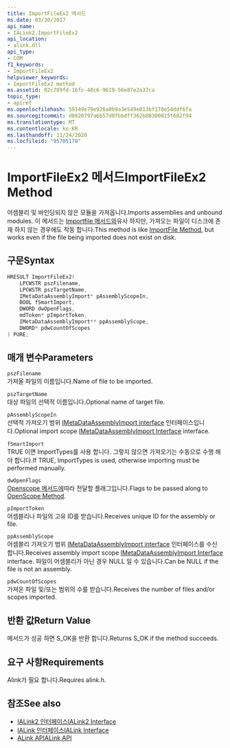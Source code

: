 ```yaml
---
title: ImportFileEx2 메서드
ms.date: 03/30/2017
api_name:
- IALink2.ImportFileEx2
api_location:
- alink.dll
api_type:
- COM
f1_keywords:
- ImportFileEx2
helpviewer_keywords:
- ImportFileEx2 method
ms.assetid: 02c789fd-16fc-48c6-9619-56e87e2a37ca
topic_type:
- apiref
ms.openlocfilehash: 59149e79e926a0b9a3e549e013bf178e54ddf6fa
ms.sourcegitcommit: d8020797a6657d0fbbdff362b80300815f682f94
ms.translationtype: MT
ms.contentlocale: ko-KR
ms.lasthandoff: 11/24/2020
ms.locfileid: "95705178"
---
```

# <a name="importfileex2-method"></a><span data-ttu-id="e061b-102">ImportFileEx2 메서드</span><span class="sxs-lookup"><span data-stu-id="e061b-102">ImportFileEx2 Method</span></span>

<span data-ttu-id="e061b-103">어셈블리 및 바인딩되지 않은 모듈을 가져옵니다.</span><span class="sxs-lookup"><span data-stu-id="e061b-103">Imports assemblies and unbound modules.</span></span> <span data-ttu-id="e061b-104">이 메서드는 [Importfile 메서드와](importfile-method.md)유사 하지만, 가져오는 파일이 디스크에 존재 하지 않는 경우에도 작동 합니다.</span><span class="sxs-lookup"><span data-stu-id="e061b-104">This method is like [ImportFile Method](importfile-method.md), but works even if the file being imported does not exist on disk.</span></span>  
  
## <a name="syntax"></a><span data-ttu-id="e061b-105">구문</span><span class="sxs-lookup"><span data-stu-id="e061b-105">Syntax</span></span>  
  
```cpp  
HRESULT ImportFileEx2(  
    LPCWSTR pszFilename,  
    LPCWSTR pszTargetName,  
    IMetaDataAssemblyImport* pAssemblyScopeIn,  
    BOOL fSmartImport,  
    DWORD dwOpenFlags,  
    mdToken* pImportToken,  
    IMetaDataAssemblyImport** ppAssemblyScope,  
    DWORD* pdwCountOfScopes  
) PURE;  
```  
  
## <a name="parameters"></a><span data-ttu-id="e061b-106">매개 변수</span><span class="sxs-lookup"><span data-stu-id="e061b-106">Parameters</span></span>  

 `pszFilename`  
 <span data-ttu-id="e061b-107">가져올 파일의 이름입니다.</span><span class="sxs-lookup"><span data-stu-id="e061b-107">Name of file to be imported.</span></span>  
  
 `pszTargetName`  
 <span data-ttu-id="e061b-108">대상 파일의 선택적 이름입니다.</span><span class="sxs-lookup"><span data-stu-id="e061b-108">Optional name of target file.</span></span>  
  
 `pAssemblyScopeIn`  
 <span data-ttu-id="e061b-109">선택적 가져오기 범위 [IMetaDataAssemblyImport interface](../metadata/imetadataassemblyimport-interface.md) 인터페이스입니다.</span><span class="sxs-lookup"><span data-stu-id="e061b-109">Optional import scope [IMetaDataAssemblyImport Interface](../metadata/imetadataassemblyimport-interface.md) interface.</span></span>  
  
 `fSmartImport`  
 <span data-ttu-id="e061b-110">TRUE 이면 ImportTypes를 사용 합니다. 그렇지 않으면 가져오기는 수동으로 수행 해야 합니다.</span><span class="sxs-lookup"><span data-stu-id="e061b-110">If TRUE, ImportTypes is used, otherwise importing must be performed manually.</span></span>  
  
 `dwOpenFlags`  
 <span data-ttu-id="e061b-111">[Openscope 메서드에](../metadata/imetadatadispenser-openscope-method.md)따라 전달할 플래그입니다.</span><span class="sxs-lookup"><span data-stu-id="e061b-111">Flags to be passed along to [OpenScope Method](../metadata/imetadatadispenser-openscope-method.md).</span></span>  
  
 `pImportToken`  
 <span data-ttu-id="e061b-112">어셈블리나 파일의 고유 ID를 받습니다.</span><span class="sxs-lookup"><span data-stu-id="e061b-112">Receives unique ID for the assembly or file.</span></span>  
  
 `ppAssemblyScope`  
 <span data-ttu-id="e061b-113">어셈블리 가져오기 범위 [IMetaDataAssemblyImport interface](../metadata/imetadataassemblyimport-interface.md) 인터페이스를 수신 합니다.</span><span class="sxs-lookup"><span data-stu-id="e061b-113">Receives assembly import scope [IMetaDataAssemblyImport Interface](../metadata/imetadataassemblyimport-interface.md) interface.</span></span> <span data-ttu-id="e061b-114">파일이 어셈블리가 아닌 경우 NULL 일 수 있습니다.</span><span class="sxs-lookup"><span data-stu-id="e061b-114">Can be NULL if the file is not an assembly.</span></span>  
  
 `pdwCountOfScopes`  
 <span data-ttu-id="e061b-115">가져온 파일 및/또는 범위의 수를 받습니다.</span><span class="sxs-lookup"><span data-stu-id="e061b-115">Receives the number of files and/or scopes imported.</span></span>  
  
## <a name="return-value"></a><span data-ttu-id="e061b-116">반환 값</span><span class="sxs-lookup"><span data-stu-id="e061b-116">Return Value</span></span>  

 <span data-ttu-id="e061b-117">메서드가 성공 하면 S_OK을 반환 합니다.</span><span class="sxs-lookup"><span data-stu-id="e061b-117">Returns S_OK if the method succeeds.</span></span>  
  
## <a name="requirements"></a><span data-ttu-id="e061b-118">요구 사항</span><span class="sxs-lookup"><span data-stu-id="e061b-118">Requirements</span></span>  

 <span data-ttu-id="e061b-119">Alink가 필요 합니다.</span><span class="sxs-lookup"><span data-stu-id="e061b-119">Requires alink.h.</span></span>  
  
## <a name="see-also"></a><span data-ttu-id="e061b-120">참조</span><span class="sxs-lookup"><span data-stu-id="e061b-120">See also</span></span>

- [<span data-ttu-id="e061b-121">IALink2 인터페이스</span><span class="sxs-lookup"><span data-stu-id="e061b-121">IALink2 Interface</span></span>](ialink2-interface.md)
- [<span data-ttu-id="e061b-122">IALink 인터페이스</span><span class="sxs-lookup"><span data-stu-id="e061b-122">IALink Interface</span></span>](ialink-interface.md)
- [<span data-ttu-id="e061b-123">ALink API</span><span class="sxs-lookup"><span data-stu-id="e061b-123">ALink API</span></span>](index.md)
